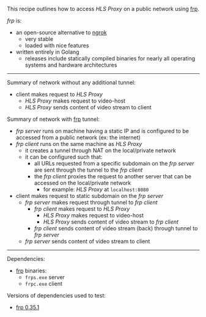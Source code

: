 This recipe outlines how to access _HLS Proxy_ on a public network using [frp](https://github.com/fatedier/frp).

_frp_ is:
* an open-source alternative to [ngrok](https://ngrok.com/product)
  - very stable
  - loaded with nice features
* written entirely in Golang
  - releases include statically compiled binaries for nearly all operating systems and hardware architectures

- - - -

Summary of network without any additional tunnel:
* client makes request to _HLS Proxy_
  - _HLS Proxy_ makes request to video-host
  - _HLS Proxy_ sends content of video stream to client

Summary of network with [frp](https://github.com/fatedier/frp) tunnel:
* _frp server_ runs on machine having a static IP and is configured to be accessed from a public network (ex: the internet)
* _frp client_ runs on the same machine as _HLS Proxy_
  - it creates a tunnel through NAT on the local/private network
  - it can be configured such that:
    * all URLs requested from a specific subdomain on the _frp server_ are sent through the tunnel to the _frp client_
    * the _frp client_ proxies the request to another server that can be accessed on the local/private network
      - for example: _HLS Proxy_ at `localhost:8080`
* client makes request to static subdomain on the _frp server_
  - _frp server_ makes request through tunnel to _frp client_
    * _frp client_ makes request to _HLS Proxy_
      - _HLS Proxy_ makes request to video-host
      - _HLS Proxy_ sends content of video stream to _frp client_
    * _frp client_ sends content of video stream (back) through tunnel to _frp server_
  - _frp server_ sends content of video stream to client

- - - -

Dependencies:
* [frp](https://github.com/fatedier/frp) binaries:
  - `frps.exe` server
  - `frpc.exe` client

Versions of dependencies used to test:
* [frp 0.35.1](https://github.com/fatedier/frp/releases/tag/v0.35.1)
